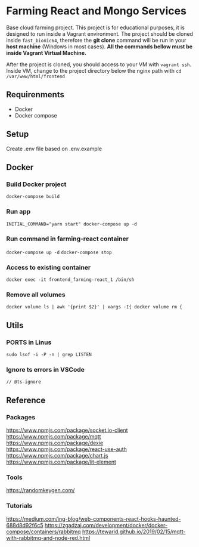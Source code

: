 # Farming React and Mongo Services

Base cloud farming project. This project is for educational purposes, it is designed to run inside a Vagrant environment. The project should be cloned inside `fast_bionic64`, therefore the **git clone** command will be run in your **host machine** (Windows in most cases). **All the commands bellow must be inside Vagrant Virtual Machine.**

After the project is cloned, you should access to your VM with `vagrant ssh`. Inside VM, change to the project directory below the nginx path with `cd /var/www/html/frontend`

## Requirenments

* Docker
* Docker compose

## Setup

Create .env file based on .env.example

## Docker

### Build Docker project
`docker-compose build`

### Run app
`INITIAL_COMMAND="yarn start" docker-compose up -d`

### Run command in farming-react container
`docker-compose up -d`
`docker-compose stop`

### Access to existing container
`docker exec -it frontend_farming-react_1 /bin/sh`

### Remove all volumes
`docker volume ls | awk '{print $2}' | xargs -I{ docker volume rm {`

## Utils

### PORTS in Linus
`sudo lsof -i -P -n | grep LISTEN`

### Ignore ts errors in VSCode

`// @ts-ignore`


## Reference

### Packages
https://www.npmjs.com/package/socket.io-client
https://www.npmjs.com/package/mqtt
https://www.npmjs.com/package/dexie
https://www.npmjs.com/package/react-use-auth
https://www.npmjs.com/package/chart.js
https://www.npmjs.com/package/lit-element

### Tools
https://randomkeygen.com/

### Tutorials
https://medium.com/ing-blog/web-components-react-hooks-haunted-688d8d92f6c5
https://zgadzaj.com/development/docker/docker-compose/containers/rabbitmq
https://tewarid.github.io/2019/02/15/mqtt-with-rabbitmq-and-node-red.html
